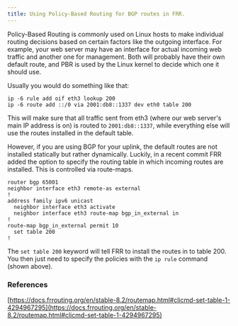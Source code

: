 ```yaml
---
title: Using Policy-Based Routing for BGP routes in FRR.
---
```


Policy-Based Routing is commonly used on Linux hosts to make individual routing decisions based on certain factors like the outgoing interface. For example, your web server may have an interface for actual incoming web traffic and another one for management. Both will probably have their own default route, and PBR is used by the Linux kernel to decide which one it should use.

Usually you would do something like that:
```
ip -6 rule add oif eth3 lookup 200
ip -6 route add ::/0 via 2001:db8::1337 dev eth0 table 200
```

This will make sure that all traffic sent from eth3 (where our web server's main IP address is on) is routed to `2001:db8::1337`, while everything else will use the routes installed in the default table.

However, if you are using BGP for your uplink, the default routes are not installed statically but rather dynamically. Luckily, in a recent commit FRR added the option to specify the routing table in which incoming routes are installed. This is controlled via route-maps.

```
router bgp 65001
neighbor interface eth3 remote-as external
!
address family ipv6 unicast
  neighbor interface eth3 activate
  neighbor interface eth3 route-map bgp_in_external in
!
route-map bgp_in_external permit 10
  set table 200
!
```

The `set table 200` keyword will tell FRR to install the routes in to table 200. You then just need to specify the policies with the `ip rule` command (shown above).


### References

[https://docs.frrouting.org/en/stable-8.2/routemap.html#clicmd-set-table-1-4294967295](https://docs.frrouting.org/en/stable-8.2/routemap.html#clicmd-set-table-1-4294967295)

